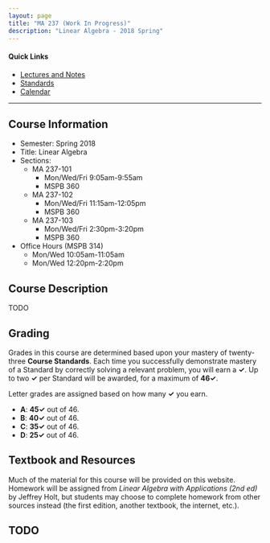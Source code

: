 ```yaml
---
layout: page
title: "MA 237 (Work In Progress)"
description: "Linear Algebra - 2018 Spring"
---
```


#### Quick Links

- [Lectures and Notes][text]
- [Standards][standards]
- [Calendar][calendar]

---

## Course Information

* Semester: Spring 2018
* Title: Linear Algebra
* Sections:
    * MA 237-101
        * Mon/Wed/Fri 9:05am-9:55am
        * MSPB 360
    * MA 237-102
        * Mon/Wed/Fri 11:15am-12:05pm
        * MSPB 360
    * MA 237-103
        * Mon/Wed/Fri 2:30pm-3:20pm
        * MSPB 360
* Office Hours (MSPB 314)
    * Mon/Wed 10:05am-11:05am
    * Mon/Wed 12:20pm-2:20pm


## Course Description

TODO



## Grading

Grades in this course are determined based upon your mastery of
twenty-three **Course Standards**. Each time you successfully demonstrate
mastery of a Standard by correctly solving a relevant problem, you will
earn a **✓**. Up to two **✓** per Standard will be awarded, for a maximum
of **46✓**.

Letter grades are assigned based on how many **✓** you earn.

* **A**: **45✓** out of 46.
* **B**: **40✓** out of 46.
* **C**: **35✓** out of 46.
* **D**: **25✓** out of 46.


## Textbook and Resources

Much of the material for this course will be provided on this website.
Homework will be assigned from *Linear Algebra with Applications (2nd ed)*
by Jeffrey Holt, but students may choose to complete homework from
other sources instead (the first edition, another textbook, the internet,
etc.).

## TODO


<!-- ## Team Formation

Teams of 5-6 students will be formed using based upon an online survey.
These Teams will collaborate throughout the semester, working together to
master the course material. Failure by a student
to complete this survey will result
in a deduction in that student's Participation Grade.


## Participation

The [class calendar][calendar] outlines the
sections of [online lectures][text] that students will be responsible for
viewing in preparation for class. Participation in this preparation and
in class will be assessed through three mechanisms.

Students will be given an **Individual Readiness Quiz** of multiple-choice
questions to check their understanding
of the online lectures. Responses to these IRQs are accumulated at the end of
the semester, with correct responses worth 4 points, and all other responses
worth 2 points.

Immediately following the IRQ (before solutions are revealed),
each Team will come together to take an
identical **Team Readiness Quiz**, discussing each member's choices and
agreeing on a solution. These responses are immediately revealed as correct
or incorrect, and the Team will keep guessing until the correct answer is
found. Responses to these TRQs are accumulated at the end of the semester,
scoring 4 points for each correct first guess, 2 points for each correct
second guess, and 1 point for each correct third guess. All Team members
will share the same TRQ grade.

Following the TRQ, Teams will collaborate on review exercises for
additional practice. The instructor will be available to answer questions
and provide guidance during this time.

Occasionally during the semester, students will be asked to complete a
**Peer Evaulation Survey** to assess the participation of their Teammates.
The results of the final PES (given during the last two weeks of class)
will be used by the instructor to assign a grade
between 50% and 100%, where 50% represents consistently poor peer reviews,
85% represents average peer reviews, and 100% represents consistently excellent
peer reviews. Failure by a student
to complete a PES will result in a deduction in that
student's Participation Grade.

Each student's **Participation Grade** is the average of their percentage of IRQ
points earned, their Team's percentage of TRQ points earned, and their grade
earned from the PES.


## Standards

The main goal of this course is for students to master the
**Core Standards** for this course.
Students should also attempt to master as many of the
**Supplemental Standards** for this course as possible. A list of
these standards is available on the
[Standards page][standards].

A student may demonstrate **mastery** of a Core or Supplemental Standard
either during a **Standard Assessment** or in office hours.

* Standard Assessments will be given to students throughout the semester,
  as scheduled on the course [calendar][calendar]. Students will complete
  these assessments individually.
  Each question is based on Core or Supplemental Standard. Each response
  will be assigned one of the following marks:
    * **✓**: The response is demonstrates complete understanding of the Standard.
    * **★**: The response may indicate full understanding of the Standard,
      but clarification or minor corrections are required.
    * **×**: The response does not demonstrate complete understanding of the
      Standard.
    * **?**: The student was absent.
* Students may replace a **★** mark with a **✓** mark by making the appropriate
  clarifications or corrections and showing the revised problem to the
  instructor during office hours. This must be done within one week
  of the return of the marked Assessment.
* Students may attempt to replace a **★** or **×** mark with a
  **✓** mark by working a similar problem chosen by the instructor during office
  hours on a whiteboard. This must be done within four weeks of the return of
  the marked Assessment. Students are limited to a total of three such attempts
  per week (for all Standards, not each). The instructor may require
  appointments for such attempts to be made in advance or may require an
  attempt be rescheduled.
* Students may attempt to replace a **?** mark with a **✓** mark as described
  above for a **×** mark, but only if
  the instructor is provided acceptable documentation excusing the absence.

A Core Standard is considered **Partially Mastered** by a student who has
received **one ✓** mark, and **Mastered** by a student who has received
**two ✓** marks.
Each Core Standard will appear three times on the written
Standard Assessments.

A Supplemental Standard is considered **Mastered** by a
student who has received **one ✓** mark.
Each Supplemental Standard will appear two times on the written Standard
Assessments.

Students who have Mastered 12/16 of the Core Standards and 13/16 Supplemental
Standards after Standard Assessment 7
will be given the opportunity to demonstrate mastery of the remaining three
Core Standards in office hours, including those standards that haven't appeared
yet on a Standard Assessment.

All marks are considered final as of the last scheduled day of classes for
the semester, with one exception. A **Final Standard Assessment** will be given
during the university's scheduled Final Exam period for the course.
Standards that have not yet been assessed will be on this exam, and each
student will be given the opportunity to choose
the other Standards that will appear (up to a maximum of 15 exercises).
Since there's no opportunity for revisions after the final exam,
three **★** marks will be automatically converted to **✓** marks.





## Student Data

Student data will be stored on the instructor's Google Drive provided by
the University. Students who want electronic access to their personal data
for this course must sign a [Memorandum of Understanding][memo] agreeing
that progress reports containing their personal data
may be shared to their Google Drive provided by the University, and that
student data may also be communicated via JagMail. Students who do not sign
this agreement may only access their data by visiting the instructor during
office hours.


## Academic Honesty

Any violations of academic honesty will be reported to the University
and will result in **automatic and immediate failure of the course**. Refer to
South's [Additional Academic Course Policies][usacoursepolicies] for
more information.


## Syllabus

The official syllabus for this course is hosted on [USAOnline][usaonline].
South's
[Additional Academic Course Policies][usacoursepolicies] also apply to this
course. Students are asked to sign a [Memorandum of Understanding][memo]
acknowledging that they have read and understood these policies. -->


[usaonline]: https://ecampus.southalabama.edu/portal/site/4eed09d5-644d-44ed-985f-de0673e68b1a

[usacoursepolicies]: https://www.southalabama.edu/departments/academicaffairs/resources/policies/additionalacademiccoursepolicies.pdf

[text]: /resources/calculus2/

[calendar]: /classes/2017/01/ma126/calendar/

[standards]: /classes/2017/01/ma126/standards/

[memo]: https://goo.gl/forms/eTJAPzwyLhVRsBcF3
